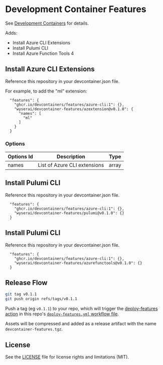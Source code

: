 # Development Container Features

See [Development Containers](https://github.com/devcontainers/spec) for details.

Adds:

- Install Azure CLI Extensions
- Install Pulumi CLI
- Install Azure Function Tools 4

## Install Azure CLI Extensions

Reference this repository in your devcontainer.json file.

For example, to add the "ml" extension:

```jsonc
  "features": {
    "ghcr.io/devcontainers/features/azure-cli:1": {},
    "wyserai/devcontainer-features/azextension@v0.1.0": {
      "names": [
        "ml"
      ]
    }
  }
```

### Options

| Options Id | Description                  | Type  |
|------------|------------------------------|-------|
| names      | List of Azure CLI extensions | array |


## Install Pulumi CLI

Reference this repository in your devcontainer.json file.

```jsonc
  "features": {
    "ghcr.io/devcontainers/features/azure-cli:1": {},
    "wyserai/devcontainer-features/pulumi@v0.1.0": {}
  }
```

## Install Pulumi CLI

Reference this repository in your devcontainer.json file.

```jsonc
  "features": {
    "ghcr.io/devcontainers/features/azure-cli:1": {},
    "wyserai/devcontainer-features/azurefunctools@v0.1.0": {}
  }
```

## Release Flow

```sh
git tag v0.1.1
git push origin refs/tags/v0.1.1
```

Push a tag (eg `v0.1.1`) to your repo, which will trigger the [deploy-features action](https://github.com/microsoft/publish-dev-container-features-action) in this repo's [`deploy-features.yml` workflow file](https://github.com/microsoft/dev-container-features-template/blob/main/.github/workflows/deploy-features.yml).

Assets will be compressed and added as a release artifact with the name `devcontainer-features.tgz`.

## License

See the [LICENSE](LICENSE.md) file for license rights and limitations (MIT).

